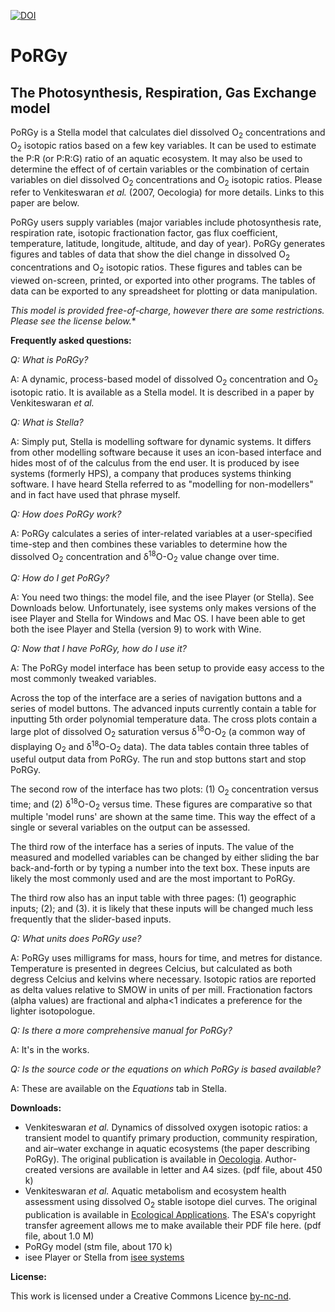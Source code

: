 [![DOI](https://zenodo.org/badge/21259/jjvenky/PoRGy.svg)](https://zenodo.org/badge/latestdoi/21259/jjvenky/PoRGy)

PoRGy
=====

The Photosynthesis, Respiration, Gas Exchange model
---------------------------------------------------


PoRGy is a Stella model that calculates diel dissolved O<sub>2</sub> concentrations and O<sub>2</sub> isotopic ratios based on a few key variables. It can be used to estimate the P:R (or P:R:G) ratio of an aquatic ecosystem. It may also be used to determine the effect of of certain variables or the combination of certain variables on diel dissolved O<sub>2</sub> concentrations and O<sub>2</sub> isotopic ratios. Please refer to Venkiteswaran *et al.* (2007, Oecologia) for more details. Links to this paper are below.

PoRGy users supply variables (major variables include photosynthesis rate, respiration rate, isotopic fractionation factor, gas flux coefficient, temperature, latitude, longitude, altitude, and day of year). PoRGy generates figures and tables of data that show the diel change in dissolved O<sub>2</sub> concentrations and O<sub>2</sub> isotopic ratios. These figures and tables can be viewed on-screen, printed, or exported into other programs. The tables of data can be exported to any spreadsheet for plotting or data manipulation.

*This model is provided free-of-charge, however there are some restrictions. Please see the license below.**

**Frequently asked questions:**

*Q: What is PoRGy?*

A: A dynamic, process-based model of dissolved O<sub>2</sub> concentration and O<sub>2</sub> isotopic ratio. It is available as a Stella model. It is described in a paper by Venkiteswaran *et al.*

*Q: What is Stella?*

A: Simply put, Stella is modelling software for dynamic systems. It differs from other modelling software because it uses an icon-based interface and hides most of of the calculus from the end user. It is produced by isee systems (formerly HPS), a company that produces systems thinking software. I have heard Stella referred to as "modelling for non-modellers" and in fact have used that phrase myself.

*Q: How does PoRGy work?*

A: PoRGy calculates a series of inter-related variables at a user-specified time-step and then combines these variables to determine how the dissolved O<sub>2</sub> concentration and δ<sup>18</sup>O-O<sub>2</sub> value change over time.

*Q: How do I get PoRGy?*

A: You need two things: the model file, and the isee Player (or Stella). See Downloads below. Unfortunately, isee systems only makes versions of the isee Player and Stella for Windows and Mac OS. I have been able to get both the isee Player and Stella (version 9) to work with Wine.

*Q: Now that I have PoRGy, how do I use it?*

A: The PoRGy model interface has been setup to provide easy access to the most commonly tweaked variables.

Across the top of the interface are a series of navigation buttons and a series of model buttons. The advanced inputs currently contain a table for inputting 5th order polynomial temperature data. The cross plots contain a large plot of dissolved O<sub>2</sub> saturation versus δ<sup>18</sup>O-O<sub>2</sub> (a common way of displaying O<sub>2</sub> and δ<sup>18</sup>O-O<sub>2</sub> data). The data tables contain three tables of useful output data from PoRGy. The run and stop buttons start and stop PoRGy.

The second row of the interface has two plots: (1) O<sub>2</sub> concentration versus time; and (2) δ<sup>18</sup>O-O<sub>2</sub> versus time. These figures are comparative so that multiple 'model runs' are shown at the same time. This way the effect of a single or several variables on the output can be assessed.

The third row of the interface has a series of inputs. The value of the measured and modelled variables can be changed by either sliding the bar back-and-forth or by typing a number into the text box. These inputs are likely the most commonly used and are the most important to PoRGy.

The third row also has an input table with three pages: (1) geographic inputs; (2); and (3). it is likely that these inputs will be changed much less frequently that the slider-based inputs.

*Q: What units does PoRGy use?*

A: PoRGy uses milligrams for mass, hours for time, and metres for distance. Temperature is presented in degrees Celcius, but calculated as both degress Celcius and kelvins where necessary. Isotopic ratios are reported as delta values relative to SMOW in units of per mill. Fractionation factors (alpha values) are fractional and alpha<1 indicates a preference for the lighter isotopologue.

*Q: Is there a more comprehensive manual for PoRGy?*

A: It's in the works.

*Q: Is the source code or the equations on which PoRGy is based available?*

A: These are available on the *Equations* tab in Stella.

**Downloads:**

* Venkiteswaran *et al.* Dynamics of dissolved oxygen isotopic ratios: a transient model to quantify primary production, community respiration, and air–water exchange in aquatic ecosystems (the paper describing PoRGy). The original publication is available in [Oecologia](http://dx.doi.org/10.1007/s00442-007-0744-9). Author-created versions are available in letter and A4 sizes. (pdf file, about 450 k)
* Venkiteswaran *et al.* Aquatic metabolism and ecosystem health assessment using dissolved O<sub>2</sub> stable isotope diel curves. The original publication is available in [Ecological Applications](http://dx.doi.org/10.1890/07-0491.1). The ESA's copyright transfer agreement allows me to make available their PDF file here. (pdf file, about 1.0 M)
* PoRGy model (stm file, about 170 k)
* isee Player or Stella from [isee systems](http://www.iseesystems.com)

**License:**

This work is licensed under a Creative Commons Licence [by-nc-nd](http://creativecommons.org/licenses/by-nc-nd/3.0/).
